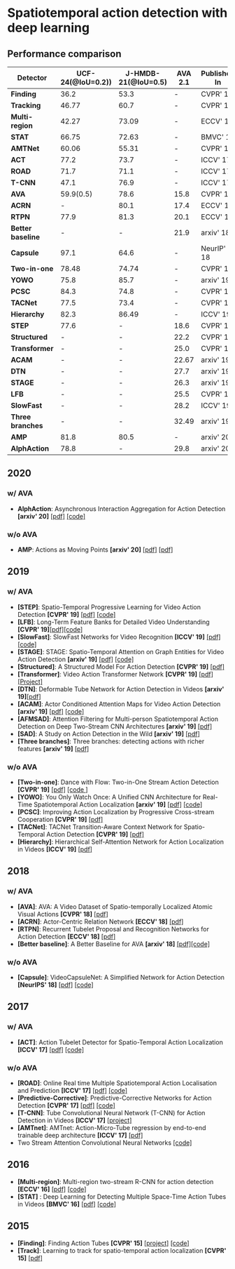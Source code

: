 # Spatiotemporal action detection with deep learning

## Performance comparison
| **Detector**  | **UCF-24(@IoU=0.2))**  | **J-HMDB-21(@IoU=0.5)** | **AVA 2.1** | **Published In** | 
| ------------- | ------------- | ------------- | ------------- | ------------- | 
| **Finding**  | 36.2  | 53.3  | -  | CVPR' 15 |
| **Tracking**  | 46.77 | 60.7  | -  | CVPR' 15  |
|**Multi-region**  | 42.27  | 73.09  | -  | ECCV' 16  |
|**STAT**| 66.75 | 72.63 | - | BMVC' 16 |
|**AMTNet**| 60.06 | 55.31 | - | CVPR' 17 |
|**ACT**|  77.2 | 73.7 | - | ICCV' 17 |
|**ROAD**| 71.7 | 71.1 | - | ICCV' 17 |
|**T-CNN**| 47.1 | 76.9 | - | ICCV' 17|
|**AVA**| 59.9(0.5) | 78.6 | 15.8 | CVPR' 18 |
|**ACRN**| - | 80.1 | 17.4 | ECCV' 18 |
|**RTPN**| 77.9 | 81.3 | 20.1 | ECCV' 18|
|**Better baseline**| - | - | 21.9| arxiv' 18|
|**Capsule**| 97.1 | 64.6 | - | NeurIP' 18 |
|**Two-in-one**| 78.48 | 74.74 | - | CVPR' 19 |
|**YOWO**| 75.8 | 85.7 | - | arxiv' 19 |
|**PCSC**| 84.3 | 74.8 | - | CVPR' 19 |
|**TACNet**| 77.5 | 73.4| - | CVPR' 19|
|**Hierarchy**| 82.3| 86.49 | - | ICCV' 19 |
|**STEP**| 77.6 | - | 18.6 | CVPR' 19 |
|**Structured**| - | - | 22.2 |  CVPR' 19 |
|**Transformer**| - | - | 25.0 | CVPR' 19|
|**ACAM**| - | - | 22.67 | arxiv' 19|
|**DTN**| - | - | 27.7 | arxiv' 19|
|**STAGE**| - | - | 26.3 | arxiv' 19|
|**LFB**| - | - | 25.5 | CVPR' 19|
|**SlowFast**| - | - | 28.2 | ICCV' 19|
|**Three branches**| - | - | 32.49 | arxiv' 19|
|**AMP**| 81.8 | 80.5 | - | arxiv' 20 |
|**AlphAction**| 78.8 | - | 29.8| arxiv' 20|


## 2020
### w/ AVA
- **AlphAction**: Asynchronous Interaction Aggregation for Action Detection **[arxiv' 20]** [[pdf]](https://arxiv.org/pdf/2004.07485.pdf) [[code]](https://github.com/MVIG-SJTU/AlphAction/tree/master/AlphAction)

### w/o AVA
- **AMP**: Actions as Moving Points **[arxiv' 20]** [[pdf]](https://arxiv.org/pdf/2001.04608.pdf) [[pdf]](https://arxiv.org/pdf/2004.01494.pdf)

## 2019
### w/ AVA
- **[STEP]**: Spatio-Temporal Progressive Learning for Video Action Detection **[CVPR' 19]** [[pdf]](https://arxiv.org/abs/1904.09288) [[code]](https://github.com/NVlabs/STEP)
- **[LFB]**: Long-Term Feature Banks for Detailed Video Understanding **[CVPR' 19]**[[pdf]](https://arxiv.org/abs/1812.05038)[[code]](https://github.com/facebookresearch/video-long-term-feature-banks)
- **[SlowFast]**: SlowFast Networks for Video Recognition **[ICCV' 19]** [[pdf]](https://arxiv.org/abs/1812.03982)[[code]](https://github.com/facebookresearch/SlowFast)
- **[STAGE]**: STAGE: Spatio-Temporal Attention on Graph Entities for Video Action Detection **[arxiv' 19]** [[pdf]](https://arxiv.org/abs/1912.04316) [[code]](https://github.com/aimagelab/STAGE_action_detection)
- **[Structured]**: A Structured Model For Action Detection **[CVPR' 19]** [[pdf]](http://openaccess.thecvf.com/content_CVPR_2019/papers/Zhang_A_Structured_Model_for_Action_Detection_CVPR_2019_paper.pdf)
- **[Transformer]**: Video Action Transformer Network **[CVPR' 19]** [[pdf]](https://arxiv.org/abs/1812.02707) [[Project]](https://rohitgirdhar.github.io/ActionTransformer/)
- **[DTN]**: Deformable Tube Network for Action Detection in Videos **[arxiv' 19]**[[pdf]](https://arxiv.org/pdf/1907.01847.pdf)
- **[ACAM]**: Actor Conditioned Attention Maps for Video Action Detection **[arxiv' 19]** [[pdf]](https://arxiv.org/abs/1812.11631) [[code]](https://github.com/oulutan/ACAM_Demo)
- **[AFMSAD]**: Attention Filtering for Multi-person Spatiotemporal Action Detection on Deep Two-Stream CNN Architectures **[arxiv' 19]** [[pdf]](https://arxiv.org/abs/1907.12919)
- **[SAD]**: A Study on Action Detection in the Wild **[arxiv' 19]** [[pdf]](https://arxiv.org/pdf/1904.12993.pdf)
- **[Three branches]**: Three branches: detecting actions with richer features **[arxiv' 19]** [[pdf]](https://static.googleusercontent.com/media/research.google.com/en//ava/2019/sjtu_mvig.pdf)
### w/o AVA
- **[Two-in-one]**: Dance with Flow: Two-in-One Stream Action Detection **[CVPR' 19]** [[pdf]](https://arxiv.org/abs/1904.00696) [[code ]](https://github.com/jiaozizhao/Two-in-One-ActionDetection)
- **[YOWO]**: You Only Watch Once: A Unified CNN Architecture for Real-Time Spatiotemporal Action Localization **[arxiv' 19]** [[pdf]](https://arxiv.org/abs/1911.06644) [[code]](https://github.com/wei-tim/YOWO)
- **[PCSC]**: Improving Action Localization by Progressive Cross-stream Cooperation **[CVPR' 19]** [[pdf]](https://arxiv.org/abs/1905.11575)
- **[TACNet]**: TACNet Transition-Aware Context Network for Spatio-Temporal Action Detection **[CVPR' 19]** [[pdf]](http://www.skicyyu.org/Paper/CVPR2019_TACNET.pdf)
- **[Hierarchy]**: Hierarchical Self-Attention Network for Action Localization in Videos **[ICCV' 19]** [[pdf]](http://openaccess.thecvf.com/content_ICCV_2019/html/Pramono_Hierarchical_Self-Attention_Network_for_Action_Localization_in_Videos_ICCV_2019_paper.html)

## 2018
### w/ AVA
- **[AVA]**: AVA: A Video Dataset of Spatio-temporally Localized Atomic Visual Actions **[CVPR' 18]** [[pdf]](http://openaccess.thecvf.com/content_cvpr_2018/papers/Gu_AVA_A_Video_CVPR_2018_paper.pdf)
- **[ACRN]**: Actor-Centric Relation Network **[ECCV' 18]** [[pdf]](https://arxiv.org/abs/1807.10982/)
- **[RTPN]**: Recurrent Tubelet Proposal and Recognition Networks for Action Detection **[ECCV' 18]** [[pdf]](http://openaccess.thecvf.com/content_ECCV_2018/html/Dong_Li_Recurrent_Tubelet_Proposal_ECCV_2018_paper.html)
- **[Better baseline]**: A Better Baseline for AVA **[arxiv' 18]** [[pdf]](https://arxiv.org/pdf/1807.10066.pdf)[[code]](https://github.com/subhashree-r/Action_detection_AVA)
### w/o AVA
- **[Capsule]**: VideoCapsuleNet: A Simplified Network for Action Detection **[NeurIPS' 18]** [[pdf]](http://papers.nips.cc/paper/7988-videocapsulenet-a-simplified-network-for-action-detection) [[code]](https://github.com/KevinDuarte/VideoCapsuleNet)

## 2017
### w/ AVA
- **[ACT]**: Action Tubelet Detector for Spatio-Temporal Action Localization **[ICCV' 17]** [[pdf]](https://arxiv.org/abs/1705.01861) [[code]](https://github.com/imatge-upc/Action-Tubelet-Detection-in-AVA)
### w/o AVA
- **[ROAD]**: Online Real time Multiple Spatiotemporal Action Localisation and Prediction **[ICCV' 17]** [[pdf]](https://arxiv.org/pdf/1611.08563.pdf) [[code]](https://github.com/Feynman27/realtime-action-detection)
- **[Predictive-Corrective]**: Predictive-Corrective Networks for Action Detection **[CVPR' 17]** [[pdf]](http://www.achaldave.com//projects/predictive-corrective/) [[code]](https://github.com/achalddave/predictive-corrective)
- **[T-CNN]**: Tube Convolutional Neural Network (T-CNN) for Action Detection in Videos **[ICCV' 17]** [[project]](https://www.crcv.ucf.edu/projects/TCNN/#Code)
- **[AMTnet]**: AMTnet: Action-Micro-Tube regression by end-to-end trainable deep architecture **[ICCV' 17]** [[pdf]](https://arxiv.org/pdf/1704.04952.pdf)
- Two Stream Attention Convolutional Neural Networks [[code]](https://github.com/pedro-abreu/deep-action-detection)

## 2016
- **[Multi-region]**: Multi-region two-stream R-CNN for action detection **[ECCV' 16]** [[pdf]](https://hal.inria.fr/hal-01349107v1/document) [[code]](https://github.com/pengxj/action-faster-rcnn)
- **[STAT]** : Deep Learning for Detecting Multiple Space-Time Action Tubes in Videos **[BMVC' 16]** [[pdf]](https://arxiv.org/pdf/1608.01529v1.pdf) [[code]](https://bitbucket.org/sahasuman/bmvc2016_code/src/master/)

## 2015 
- **[Finding]**: Finding Action Tubes **[CVPR' 15]** [[project]](https://gkioxari.github.io/ActionTubes/) [[code]](https://github.com/gkioxari/ActionTubes)
- **[Track]**: Learning to track for spatio-temporal action localization **[CVPR' 15]** [[pdf]](https://www.cv-foundation.org/openaccess/content_iccv_2015/papers/Weinzaepfel_Learning_to_Track_ICCV_2015_paper.pdf)
